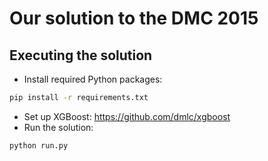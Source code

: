 # Our solution to the DMC 2015

## Executing the solution

- Install required Python packages:
```bash
pip install -r requirements.txt
```
- Set up XGBoost: https://github.com/dmlc/xgboost
- Run the solution:
```bash
python run.py
```

